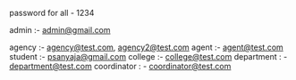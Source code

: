 password for all - 1234

admin :- admin@gmail.com

agency :- agency@test.com, agency2@test.com
agent :- agent@test.com
student :- psanyaja@gmail.com
college :- college@test.com
department : - department@test.com
coordinator : - coordinator@test.com